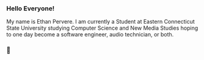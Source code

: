### Hello Everyone!

My name is Ethan Pervere.  I am currently a Student at Eastern Connecticut State University studying Computer Science and New Media Studies hoping to one day become a software engineer, audio technician, or both. 

### 🖖

